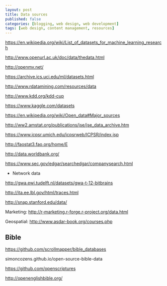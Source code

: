 ```yaml
---
layout: post
title: Data sources
published: false
categories: [blogging, web design, web development]
tags: [web design, content management, resources]
---
```

    
https://en.wikipedia.org/wiki/List_of_datasets_for_machine_learning_research

http://www.openurl.ac.uk/doc/data/thedata.html

http://openmv.net/

https://archive.ics.uci.edu/ml/datasets.html

http://www.rdatamining.com/resources/data

http://www.kdd.org/kdd-cup

https://www.kaggle.com/datasets

https://en.wikipedia.org/wiki/Open_data#Major_sources

http://ww2.amstat.org/publications/jse/jse_data_archive.htm

https://www.icpsr.umich.edu/icpsrweb/ICPSR/index.jsp

http://faostat3.fao.org/home/E

http://data.worldbank.org/

https://www.sec.gov/edgar/searchedgar/companysearch.html

* Network data

http://gwa.ewi.tudelft.nl/datasets/gwa-t-12-bitbrains

http://ita.ee.lbl.gov/html/traces.html

http://snap.stanford.edu/data/

Marketing: http://r-marketing.r-forge.r-project.org/data.html

Geospatial: http://www.asdar-book.org/courses.php

## Bible
https://github.com/scrollmapper/bible_databases

simoncozens.github.io/open-source-bible-data

https://github.com/openscriptures

http://openenglishbible.org/ 


